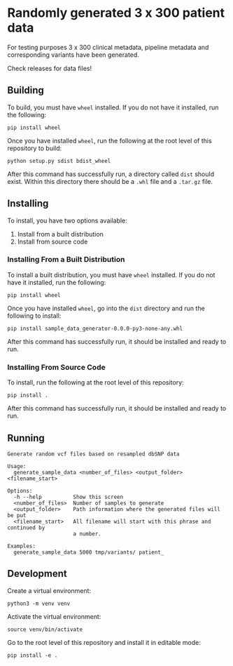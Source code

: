 # Randomly generated 3 x 300 patient data

For testing purposes 3 x 300 clinical metadata, pipeline metadata and corresponding variants have been generated.

Check releases for data files!

## Building
To build, you must have `wheel` installed. If you do not have it installed, run the following:

`pip install wheel`

Once you have installed `wheel`, run the following at the root level of this repository to build:

`python setup.py sdist bdist_wheel`

After this command has successfully run, a directory called `dist` should exist. Within this directory 
there should be a `.whl` file and a `.tar.gz` file.

## Installing
To install, you have two options available:
1. Install from a built distribution
2. Install from source code

### Installing From a Built Distribution
To install a built distribution, you must have `wheel` installed. If you do not have it installed, run the following:

`pip install wheel`

Once you have installed `wheel`, go into the `dist` directory and run the following to install:

`pip install sample_data_generator-0.0.0-py3-none-any.whl`

After this command has successfully run, it should be installed and ready to run.

### Installing From Source Code
To install, run the following at the root level of this repository:

`pip install .`

After this command has successfully run, it should be installed and ready to run.

## Running
```
Generate random vcf files based on resampled dbSNP data

Usage:                                                                            
  generate_sample_data <number_of_files> <output_folder> <filename_start>

Options:
  -h --help          Show this screen                                                                                     
  <number_of_files>  Number of samples to generate                                                                        
  <output_folder>    Path information where the generated files will be put                                               
  <filename_start>   All filename will start with this phrase and continued by                                                               
                     a number.                                                                                                                                                                                                                  

Examples:                                                                                                                 
  generate_sample_data 5000 tmp/variants/ patient_
```

## Development
Create a virtual environment:

`python3 -m venv venv`

Activate the virtual environment:

`source venv/bin/activate`

Go to the root level of this repository and install it in editable mode:

`pip install -e .`